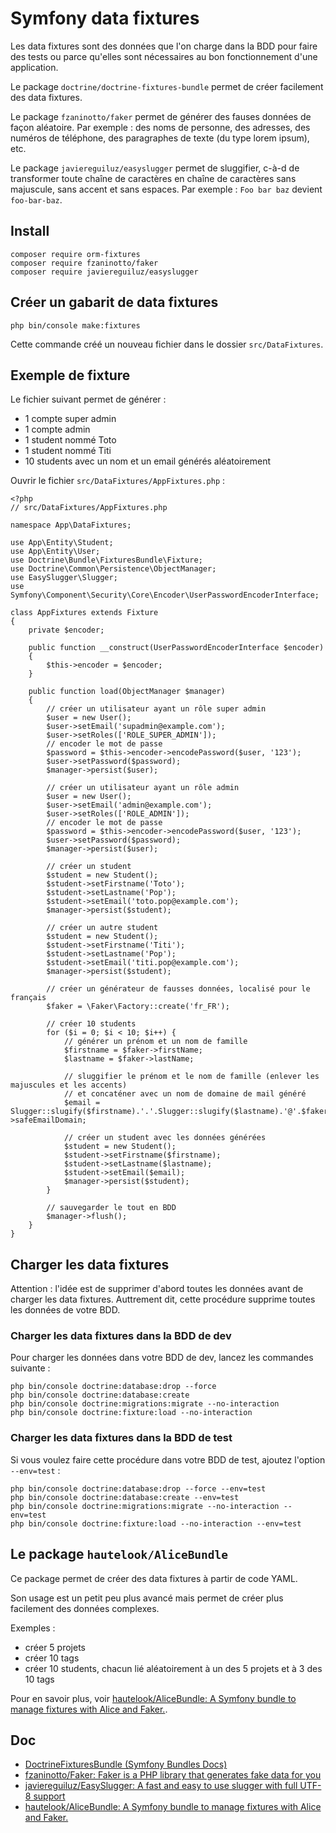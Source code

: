 # Symfony data fixtures

Les data fixtures sont des données que l'on charge dans la BDD pour faire des tests ou parce qu'elles sont nécessaires au bon fonctionnement d'une application.

Le package `doctrine/doctrine-fixtures-bundle` permet de créer facilement des data fixtures.

Le package `fzaninotto/faker` permet de générer des fauses données de façon aléatoire.
Par exemple : des noms de personne, des adresses, des numéros de téléphone, des paragraphes de texte (du type lorem ipsum), etc.

Le package `javiereguiluz/easyslugger` permet de sluggifier, c-à-d de transformer toute chaîne de caractères en chaîne de caractères sans majuscule, sans accent et sans espaces.
Par exemple : `Foo bar baz` devient `foo-bar-baz`.

## Install

    composer require orm-fixtures
    composer require fzaninotto/faker
    composer require javiereguiluz/easyslugger

## Créer un gabarit de data fixtures

    php bin/console make:fixtures

Cette commande créé un nouveau fichier dans le dossier `src/DataFixtures`.

## Exemple de fixture

Le fichier suivant permet de générer :

- 1 compte super admin
- 1 compte admin
- 1 student nommé Toto
- 1 student nommé Titi
- 10 students avec un nom et un email générés aléatoirement

Ouvrir le fichier `src/DataFixtures/AppFixtures.php` :

    <?php
    // src/DataFixtures/AppFixtures.php

    namespace App\DataFixtures;

    use App\Entity\Student;
    use App\Entity\User;
    use Doctrine\Bundle\FixturesBundle\Fixture;
    use Doctrine\Common\Persistence\ObjectManager;
    use EasySlugger\Slugger;
    use Symfony\Component\Security\Core\Encoder\UserPasswordEncoderInterface;

    class AppFixtures extends Fixture
    {
        private $encoder;

        public function __construct(UserPasswordEncoderInterface $encoder)
        {
            $this->encoder = $encoder;
        }

        public function load(ObjectManager $manager)
        {
            // créer un utilisateur ayant un rôle super admin
            $user = new User();
            $user->setEmail('supadmin@example.com');
            $user->setRoles(['ROLE_SUPER_ADMIN']);
            // encoder le mot de passe
            $password = $this->encoder->encodePassword($user, '123');
            $user->setPassword($password);
            $manager->persist($user);

            // créer un utilisateur ayant un rôle admin
            $user = new User();
            $user->setEmail('admin@example.com');
            $user->setRoles(['ROLE_ADMIN']);
            // encoder le mot de passe
            $password = $this->encoder->encodePassword($user, '123');
            $user->setPassword($password);
            $manager->persist($user);

            // créer un student
            $student = new Student();
            $student->setFirstname('Toto');
            $student->setLastname('Pop');
            $student->setEmail('toto.pop@example.com');
            $manager->persist($student);

            // créer un autre student
            $student = new Student();
            $student->setFirstname('Titi');
            $student->setLastname('Pop');
            $student->setEmail('titi.pop@example.com');
            $manager->persist($student);

            // créer un générateur de fausses données, localisé pour le français
            $faker = \Faker\Factory::create('fr_FR');

            // créer 10 students
            for ($i = 0; $i < 10; $i++) {
                // générer un prénom et un nom de famille
                $firstname = $faker->firstName;
                $lastname = $faker->lastName;

                // sluggifier le prénom et le nom de famille (enlever les majuscules et les accents)
                // et concaténer avec un nom de domaine de mail généré
                $email = Slugger::slugify($firstname).'.'.Slugger::slugify($lastname).'@'.$faker->safeEmailDomain;

                // créer un student avec les données générées
                $student = new Student();
                $student->setFirstname($firstname);
                $student->setLastname($lastname);
                $student->setEmail($email);
                $manager->persist($student);
            }

            // sauvegarder le tout en BDD
            $manager->flush();
        }
    }

## Charger les data fixtures

Attention : l'idée est de supprimer d'abord toutes les données avant de charger les data fixtures.
Auttrement dit, cette procédure supprime toutes les données de votre BDD.

### Charger les data fixtures dans la BDD de dev

Pour charger les données dans votre BDD de dev, lancez les commandes suivante :

    php bin/console doctrine:database:drop --force
    php bin/console doctrine:database:create
    php bin/console doctrine:migrations:migrate --no-interaction
    php bin/console doctrine:fixture:load --no-interaction

### Charger les data fixtures dans la BDD de test

Si vous voulez faire cette procédure dans votre BDD de test, ajoutez l'option `--env=test` :

    php bin/console doctrine:database:drop --force --env=test
    php bin/console doctrine:database:create --env=test
    php bin/console doctrine:migrations:migrate --no-interaction --env=test
    php bin/console doctrine:fixture:load --no-interaction --env=test

## Le package `hautelook/AliceBundle`

Ce package permet de créer des data fixtures à partir de code YAML.

Son usage est un petit peu plus avancé mais permet de créer plus facilement des données complexes.

Exemples :

- créer 5 projets
- créer 10 tags
- créer 10 students, chacun lié aléatoirement à un des 5 projets et à 3 des 10 tags

Pour en savoir plus, voir [hautelook/AliceBundle: A Symfony bundle to manage fixtures with Alice and Faker.](https://github.com/hautelook/AliceBundle).

## Doc

- [DoctrineFixturesBundle (Symfony Bundles Docs)](https://symfony.com/doc/current/bundles/DoctrineFixturesBundle/index.html)
- [fzaninotto/Faker: Faker is a PHP library that generates fake data for you](https://github.com/fzaninotto/Faker)
- [javiereguiluz/EasySlugger: A fast and easy to use slugger with full UTF-8 support](https://github.com/javiereguiluz/EasySlugger)
- [hautelook/AliceBundle: A Symfony bundle to manage fixtures with Alice and Faker.](https://github.com/hautelook/AliceBundle)
